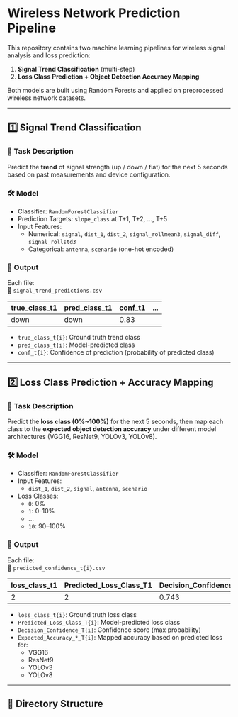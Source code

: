 # Wireless Network Prediction Pipeline

This repository contains two machine learning pipelines for wireless signal analysis and loss prediction:

1. **Signal Trend Classification** (multi-step)
2. **Loss Class Prediction + Object Detection Accuracy Mapping**

Both models are built using Random Forests and applied on preprocessed wireless network datasets.

---

## 1️⃣ Signal Trend Classification

### 🧠 Task Description
Predict the **trend** of signal strength (up / down / flat) for the next 5 seconds based on past measurements and device configuration.

### 🛠 Model
- Classifier: `RandomForestClassifier`
- Prediction Targets: `slope_class` at T+1, T+2, ..., T+5
- Input Features:
  - Numerical: `signal`, `dist_1`, `dist_2`, `signal_rollmean3`, `signal_diff`, `signal_rollstd3`
  - Categorical: `antenna`, `scenario` (one-hot encoded)

### 📁 Output

Each file:  
📄 `signal_trend_predictions.csv`

| true_class_t1 | pred_class_t1 | conf_t1 | ... |
|---------------|----------------|---------|-----|
| down          | down           | 0.83    |     |

- `true_class_t{i}`: Ground truth trend class
- `pred_class_t{i}`: Model-predicted class
- `conf_t{i}`: Confidence of prediction (probability of predicted class)

---

## 2️⃣ Loss Class Prediction + Accuracy Mapping

### 🧠 Task Description
Predict the **loss class (0%~100%)** for the next 5 seconds, then map each class to the **expected object detection accuracy** under different model architectures (VGG16, ResNet9, YOLOv3, YOLOv8).

### 🛠 Model
- Classifier: `RandomForestClassifier`
- Input Features:
  - `dist_1`, `dist_2`, `signal`, `antenna`, `scenario`
- Loss Classes:  
  - `0`: 0%
  - `1`: 0–10%
  - ...
  - `10`: 90–100%

### 📁 Output

Each file:  
📄 `predicted_confidence_t{i}.csv`

| loss_class_t1 | Predicted_Loss_Class_T1 | Decision_Confidence_T1 | Expected_Accuracy_VGG16_T1 | ... |
|---------------|--------------------------|--------------------------|------------------------------|-----|
| 2             | 2                        | 0.743                    | 0.25                         |     |

- `loss_class_t{i}`: Ground truth loss class
- `Predicted_Loss_Class_T{i}`: Model-predicted loss class
- `Decision_Confidence_T{i}`: Confidence score (max probability)
- `Expected_Accuracy_*_T{i}`: Mapped accuracy based on predicted loss for:
  - VGG16
  - ResNet9
  - YOLOv3
  - YOLOv8

---

## 📂 Directory Structure

